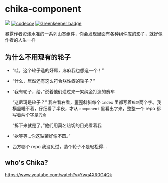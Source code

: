 # chika-component

![](https://img.shields.io/circleci/project/github/zy410419243/chika-component.svg?style=flat)
[![codecov](https://codecov.io/gh/zy410419243/chika-component/branch/master/graph/badge.svg)](https://codecov.io/gh/zy410419243/chika-component)
[![Greenkeeper badge](https://badges.greenkeeper.io/zy410419243/chika-component.svg)](https://greenkeeper.io/)

暴露作者资浅水准的一系列山寨组件，你会发现里面有各种组件库的影子，就好像作者的人生一样

## 为什么不用现有的轮子

- “哇，这个轮子造的好屌，麻麻我也想造一个！”

- “什么，居然还有这么符合朕性癖的轮子？”

- “我有轮子，给。”说着他们递过来一架纯金打造的赛车

  “这尼玛是轮子？” 我左看右看，歪歪斜斜每个 `index` 里都写着`规范`两个字。我横竖睡不着，仔细看了半夜，才从 `component` 里看出字来，整整一个 repo 都写着两个字是`冗余`

  “拆下来就是了。”他们用莫名热切的目光看着我

- “欸等等...你这轱辘好像不圆。”

- 西方哪个 repo 我没见过，造个轮子不是轻松得...

## who's Chika?

https://www.youtube.com/watch?v=Ywq4XR0G4Qk
